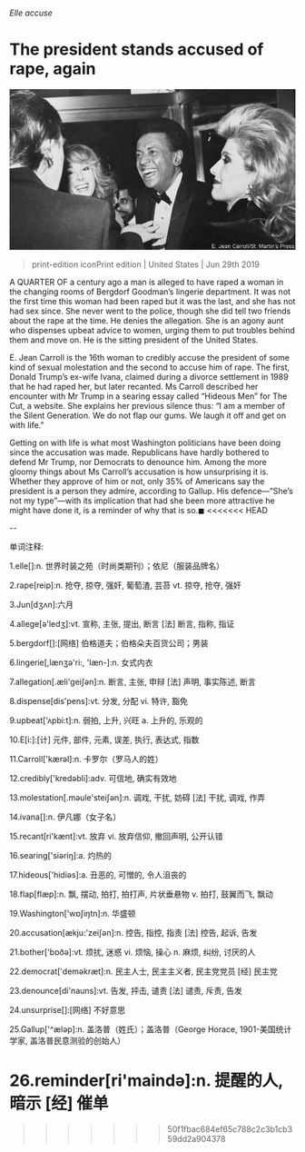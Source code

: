 ###### Elle accuse

# The president stands accused of rape, again 

![image](images/20190629_USP005_0.jpg) 

> print-edition iconPrint edition | United States | Jun 29th 2019 

A  QUARTER OF a century ago a man is alleged to have raped a woman in the changing rooms of Bergdorf Goodman’s lingerie department. It was not the first time this woman had been raped but it was the last, and she has not had sex since. She never went to the police, though she did tell two friends about the rape at the time. He denies the allegation. She is an agony aunt who dispenses upbeat advice to women, urging them to put troubles behind them and move on. He is the sitting president of the United States. 

E. Jean Carroll is the 16th woman to credibly accuse the president of some kind of sexual molestation and the second to accuse him of rape. The first, Donald Trump’s ex-wife Ivana, claimed during a divorce settlement in 1989 that he had raped her, but later recanted. Ms Carroll described her encounter with Mr Trump in a searing essay called “Hideous Men” for The Cut, a website. She explains her previous silence thus: “I am a member of the Silent Generation. We do not flap our gums. We laugh it off and get on with life.” 

Getting on with life is what most Washington politicians have been doing since the accusation was made. Republicans have hardly bothered to defend Mr Trump, nor Democrats to denounce him. Among the more gloomy things about Ms Carroll’s accusation is how unsurprising it is. Whether they approve of him or not, only 35% of Americans say the president is a person they admire, according to Gallup. His defence—“She’s not my type”—with its implication that had she been more attractive he might have done it, is a reminder of why that is so.◼ 
<<<<<<< HEAD

-- 

 单词注释:

1.elle[]:n. 世界时装之苑（时尚类期刊）；依尼（服装品牌名） 

2.rape[reip]:n. 抢夺, 掠夺, 强奸, 葡萄渣, 芸苔 vt. 掠夺, 抢夺, 强奸 

3.Jun[dʒʌn]:六月 

4.allege[ә'ledʒ]:vt. 宣称, 主张, 提出, 断言 [法] 断言, 指称, 指证 

5.bergdorf[]:[网络] 伯格道夫；伯格朵夫百货公司；男装 

6.lingerie[,lænʒә'ri:, 'læn-]:n. 女式内衣 

7.allegation[.æli'geiʃәn]:n. 断言, 主张, 申辩 [法] 声明, 事实陈述, 断言 

8.dispense[dis'pens]:vt. 分发, 分配 vi. 特许, 豁免 

9.upbeat['ʌpbi:t]:n. 弱拍, 上升, 兴旺 a. 上升的, 乐观的 

10.E[i:]:[计] 元件, 部件, 元素, 误差, 执行, 表达式, 指数 

11.Carroll['kærəl]:n. 卡罗尔（罗马人的姓） 

12.credibly['kredәbli]:adv. 可信地, 确实有效地 

13.molestation[.mәule'steiʃәn]:n. 调戏, 干扰, 妨碍 [法] 干扰, 调戏, 作弄 

14.ivana[]:n. 伊凡娜（女子名） 

15.recant[ri'kænt]:vt. 放弃 vi. 放弃信仰, 撤回声明, 公开认错 

16.searing['siәriŋ]:a. 灼热的 

17.hideous['hidiәs]:a. 丑恶的, 可憎的, 令人沮丧的 

18.flap[flæp]:n. 飘, 摆动, 拍打, 拍打声, 片状垂悬物 v. 拍打, 鼓翼而飞, 飘动 

19.Washington['wɒʃiŋtn]:n. 华盛顿 

20.accusation[ækju:'zeiʃәn]:n. 控告, 指控, 指责 [法] 控告, 起诉, 告发 

21.bother['bɒðә]:vt. 烦扰, 迷惑 vi. 烦恼, 操心 n. 麻烦, 纠纷, 讨厌的人 

22.democrat['demәkræt]:n. 民主人士, 民主主义者, 民主党党员 [经] 民主党 

23.denounce[di'nauns]:vt. 告发, 抨击, 谴责 [法] 谴责, 斥责, 告发 

24.unsurprise[]:[网络] 不好意思 

25.Gallup['^ælәp]:n. 盖洛普（姓氏）；盖洛普（George Horace, 1901-美国统计学家, 盖洛普民意测验的创始人） 

26.reminder[ri'maindә]:n. 提醒的人, 暗示 [经] 催单 
=======
>>>>>>> 50f1fbac684ef65c788c2c3b1cb359dd2a904378

